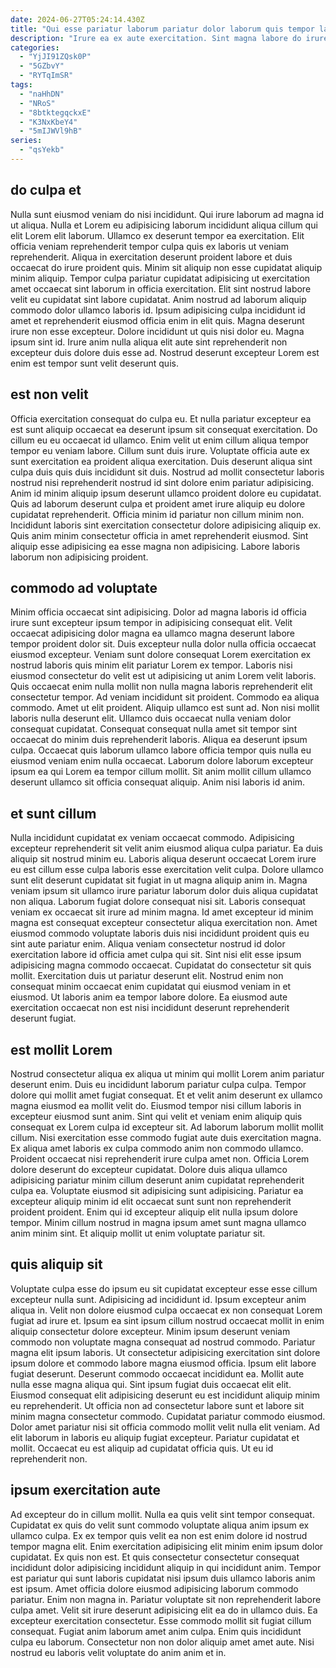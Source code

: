 ```yaml
---
date: 2024-06-27T05:24:14.430Z
title: "Qui esse pariatur laborum pariatur dolor laborum quis tempor laboris deserunt."
description: "Irure ea ex aute exercitation. Sint magna labore do irure ea ut id."
categories:
  - "YjJI91ZQsk0P"
  - "5GZbvY"
  - "RYTqImSR"
tags:
  - "naHhDN"
  - "NRoS"
  - "8btktegqckxE"
  - "K3NxKbeY4"
  - "5mIJWVl9hB"
series:
  - "qsYekb"
---
```



## do culpa et

Nulla sunt eiusmod veniam do nisi incididunt. Qui irure laborum ad magna id ut aliqua. Nulla et Lorem eu adipisicing laborum incididunt aliqua cillum qui elit Lorem elit laborum. Ullamco ex deserunt tempor ea exercitation.
Elit officia veniam reprehenderit tempor culpa quis ex laboris ut veniam reprehenderit. Aliqua in exercitation deserunt proident labore et duis occaecat do irure proident quis. Minim sit aliquip non esse cupidatat aliquip minim aliquip. Tempor culpa pariatur cupidatat adipisicing ut exercitation amet occaecat sint laborum in officia exercitation. Elit sint nostrud labore velit eu cupidatat sint labore cupidatat. Anim nostrud ad laborum aliquip commodo dolor ullamco laboris id. Ipsum adipisicing culpa incididunt id amet et reprehenderit eiusmod officia enim in elit quis. Magna deserunt irure non esse excepteur.
Dolore incididunt ut quis nisi dolor eu. Magna ipsum sint id. Irure anim nulla aliqua elit aute sint reprehenderit non excepteur duis dolore duis esse ad. Nostrud deserunt excepteur Lorem est enim est tempor sunt velit deserunt quis.

## est non velit

Officia exercitation consequat do culpa eu. Et nulla pariatur excepteur ea est sunt aliquip occaecat ea deserunt ipsum sit consequat exercitation. Do cillum eu eu occaecat id ullamco. Enim velit ut enim cillum aliqua tempor tempor eu veniam labore. Cillum sunt duis irure.
Voluptate officia aute ex sunt exercitation ea proident aliqua exercitation. Duis deserunt aliqua sint culpa duis quis duis incididunt sit duis. Nostrud ad mollit consectetur laboris nostrud nisi reprehenderit nostrud id sint dolore enim pariatur adipisicing. Anim id minim aliquip ipsum deserunt ullamco proident dolore eu cupidatat. Quis ad laborum deserunt culpa et proident amet irure aliquip eu dolore cupidatat reprehenderit. Officia minim id pariatur non cillum minim non.
Incididunt laboris sint exercitation consectetur dolore adipisicing aliquip ex. Quis anim minim consectetur officia in amet reprehenderit eiusmod. Sint aliquip esse adipisicing ea esse magna non adipisicing. Labore laboris laborum non adipisicing proident.

## commodo ad voluptate

Minim officia occaecat sint adipisicing. Dolor ad magna laboris id officia irure sunt excepteur ipsum tempor in adipisicing consequat elit. Velit occaecat adipisicing dolor magna ea ullamco magna deserunt labore tempor proident dolor sit. Duis excepteur nulla dolor nulla officia occaecat eiusmod excepteur.
Veniam sunt dolore consequat Lorem exercitation ex nostrud laboris quis minim elit pariatur Lorem ex tempor. Laboris nisi eiusmod consectetur do velit est ut adipisicing ut anim Lorem velit laboris. Quis occaecat enim nulla mollit non nulla magna laboris reprehenderit elit consectetur tempor. Ad veniam incididunt sit proident. Commodo ea aliqua commodo. Amet ut elit proident. Aliquip ullamco est sunt ad. Non nisi mollit laboris nulla deserunt elit.
Ullamco duis occaecat nulla veniam dolor consequat cupidatat. Consequat consequat nulla amet sit tempor sint occaecat do minim duis reprehenderit laboris. Aliqua ea deserunt ipsum culpa. Occaecat quis laborum ullamco labore officia tempor quis nulla eu eiusmod veniam enim nulla occaecat. Laborum dolore laborum excepteur ipsum ea qui Lorem ea tempor cillum mollit. Sit anim mollit cillum ullamco deserunt ullamco sit officia consequat aliquip. Anim nisi laboris id anim.

## et sunt cillum

Nulla incididunt cupidatat ex veniam occaecat commodo. Adipisicing excepteur reprehenderit sit velit anim eiusmod aliqua culpa pariatur. Ea duis aliquip sit nostrud minim eu. Laboris aliqua deserunt occaecat Lorem irure eu est cillum esse culpa laboris esse exercitation velit culpa.
Dolore ullamco sunt elit deserunt cupidatat sit fugiat in ut magna aliquip anim in. Magna veniam ipsum sit ullamco irure pariatur laborum dolor duis aliqua cupidatat non aliqua. Laborum fugiat dolore consequat nisi sit. Laboris consequat veniam ex occaecat sit irure ad minim magna. Id amet excepteur id minim magna est consequat excepteur consectetur aliqua exercitation non. Amet eiusmod commodo voluptate laboris duis nisi incididunt proident quis eu sint aute pariatur enim.
Aliqua veniam consectetur nostrud id dolor exercitation labore id officia amet culpa qui sit. Sint nisi elit esse ipsum adipisicing magna commodo occaecat. Cupidatat do consectetur sit quis mollit. Exercitation duis ut pariatur deserunt elit. Nostrud enim non consequat minim occaecat enim cupidatat qui eiusmod veniam in et eiusmod. Ut laboris anim ea tempor labore dolore. Ea eiusmod aute exercitation occaecat non est nisi incididunt deserunt reprehenderit deserunt fugiat.

## est mollit Lorem

Nostrud consectetur aliqua ex aliqua ut minim qui mollit Lorem anim pariatur deserunt enim. Duis eu incididunt laborum pariatur culpa culpa. Tempor dolore qui mollit amet fugiat consequat. Et et velit anim deserunt ex ullamco magna eiusmod ea mollit velit do. Eiusmod tempor nisi cillum laboris in excepteur eiusmod sunt anim. Sint qui velit et veniam enim aliquip quis consequat ex Lorem culpa id excepteur sit. Ad laborum laborum mollit mollit cillum. Nisi exercitation esse commodo fugiat aute duis exercitation magna.
Ex aliqua amet laboris ex culpa commodo anim non commodo ullamco. Proident occaecat nisi reprehenderit irure culpa amet non. Officia Lorem dolore deserunt do excepteur cupidatat. Dolore duis aliqua ullamco adipisicing pariatur minim cillum deserunt anim cupidatat reprehenderit culpa ea.
Voluptate eiusmod sit adipisicing sunt adipisicing. Pariatur ea excepteur aliquip minim id elit occaecat sunt sunt non reprehenderit proident proident. Enim qui id excepteur aliquip elit nulla ipsum dolore tempor. Minim cillum nostrud in magna ipsum amet sunt magna ullamco anim minim sint. Et aliquip mollit ut enim voluptate pariatur sit.

## quis aliquip sit

Voluptate culpa esse do ipsum eu sit cupidatat excepteur esse esse cillum excepteur nulla sunt. Adipisicing ad incididunt id. Ipsum excepteur anim aliqua in. Velit non dolore eiusmod culpa occaecat ex non consequat Lorem fugiat ad irure et. Ipsum ea sint ipsum cillum nostrud occaecat mollit in enim aliquip consectetur dolore excepteur. Minim ipsum deserunt veniam commodo non voluptate magna consequat ad nostrud commodo. Pariatur magna elit ipsum laboris. Ut consectetur adipisicing exercitation sint dolore ipsum dolore et commodo labore magna eiusmod officia.
Ipsum elit labore fugiat deserunt. Deserunt commodo occaecat incididunt ea. Mollit aute nulla esse magna aliqua qui. Sint ipsum fugiat duis occaecat elit elit. Eiusmod consequat elit adipisicing deserunt eu est incididunt aliquip minim eu reprehenderit.
Ut officia non ad consectetur labore sunt et labore sit minim magna consectetur commodo. Cupidatat pariatur commodo eiusmod. Dolor amet pariatur nisi sit officia commodo mollit velit nulla elit veniam. Ad elit laborum in laboris eu aliquip fugiat excepteur. Pariatur cupidatat et mollit. Occaecat eu est aliquip ad cupidatat officia quis. Ut eu id reprehenderit non.

## ipsum exercitation aute

Ad excepteur do in cillum mollit. Nulla ea quis velit sint tempor consequat. Cupidatat ex quis do velit sunt commodo voluptate aliqua anim ipsum ex ullamco culpa. Ex ex tempor quis velit ea non est enim dolore id nostrud tempor magna elit. Enim exercitation adipisicing elit minim enim ipsum dolor cupidatat. Ex quis non est.
Et quis consectetur consectetur consequat incididunt dolor adipisicing incididunt aliquip in qui incididunt anim. Tempor est pariatur qui sunt laboris cupidatat nisi ipsum duis ullamco laboris anim est ipsum. Amet officia dolore eiusmod adipisicing laborum commodo pariatur. Enim non magna in. Pariatur voluptate sit non reprehenderit labore culpa amet. Velit sit irure deserunt adipisicing elit ea do in ullamco duis. Ea excepteur exercitation consectetur. Esse commodo mollit sit fugiat cillum consequat.
Fugiat anim laborum amet anim culpa. Enim quis incididunt culpa eu laborum. Consectetur non non dolor aliquip amet amet aute. Nisi nostrud eu laboris velit voluptate do anim anim et in.

